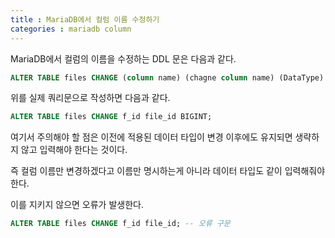 ```yaml
---
title : MariaDB에서 컬럼 이름 수정하기
categories : mariadb column
---
```


MariaDB에서 컬럼의 이름을 수정하는 DDL 문은 다음과 같다.

~~~sql
ALTER TABLE files CHANGE (column name) (chagne column name) (DataType) (Constraints);
~~~

위를 실제 쿼리문으로 작성하면 다음과 같다.

~~~sql
ALTER TABLE files CHANGE f_id file_id BIGINT;
~~~

여기서 주의해야 할 점은 이전에 적용된 데이터 타입이 변경 이후에도 유지되면 생략하지 않고 입력해야 한다는 것이다.

즉 컬럼 이름만 변경하겠다고 이름만 명시하는게 아니라 데이터 타입도 같이 입력해줘야 한다.

이를 지키지 않으면 오류가 발생한다.

~~~sql
ALTER TABLE files CHANGE f_id file_id; -- 오류 구문
~~~